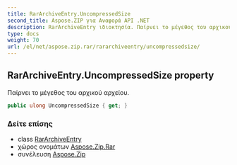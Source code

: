```yaml
---
title: RarArchiveEntry.UncompressedSize
second_title: Aspose.ZIP για Αναφορά API .NET
description: RarArchiveEntry ιδιοκτησία. Παίρνει το μέγεθος του αρχικού αρχείου.
type: docs
weight: 70
url: /el/net/aspose.zip.rar/rararchiveentry/uncompressedsize/
---
```

## RarArchiveEntry.UncompressedSize property

Παίρνει το μέγεθος του αρχικού αρχείου.

```csharp
public ulong UncompressedSize { get; }
```

### Δείτε επίσης

* class [RarArchiveEntry](../)
* χώρος ονομάτων [Aspose.Zip.Rar](../../rararchiveentry/)
* συνέλευση [Aspose.Zip](../../../)


